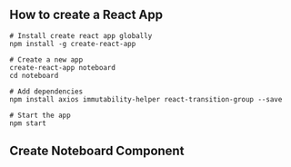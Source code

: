 ## How to create a React App

```
# Install create react app globally 
npm install -g create-react-app

# Create a new app
create-react-app noteboard
cd noteboard

# Add dependencies
npm install axios immutability-helper react-transition-group --save

# Start the app
npm start

```

## Create Noteboard Component

